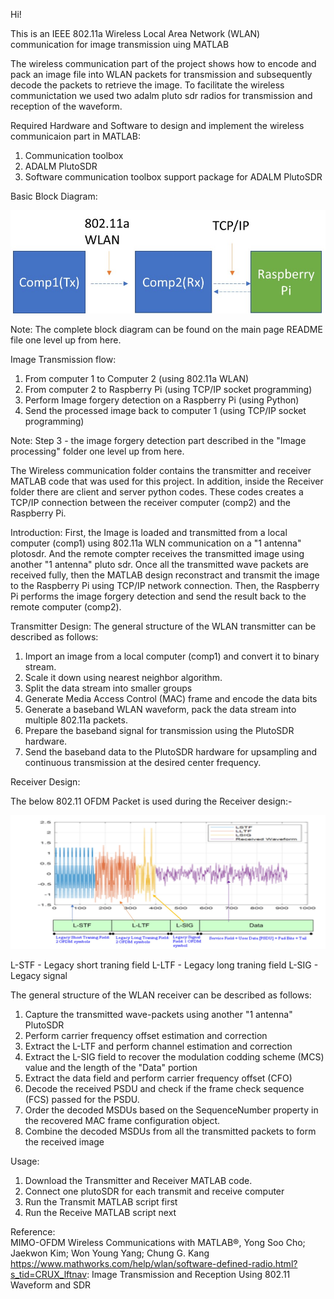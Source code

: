 Hi!

This is an IEEE 802.11a Wireless Local Area Network (WLAN) communication for image transmission uing MATLAB

The wireless communication part of the project shows how to encode and pack an image file into WLAN packets for transmission 
and subsequently decode the packets to retrieve the image. To facilitate the wireless communictation we used two adalm pluto sdr radios for transmission 
and reception of the waveform.

Required Hardware and Software to design and implement the wireless communicaion part in MATLAB:
1. Communication toolbox
2. ADALM PlutoSDR 
3. Software communication toolbox support package for ADALM PlutoSDR


Basic Block Diagram:

![alt text](/Images/blocks.jpg)

Note: The complete block diagram can be found on the main page README file one level up from here.

Image Transmission flow:
1. From computer 1 to Computer 2 (using 802.11a WLAN)
2. From computer 2 to Raspberry Pi (using TCP/IP socket programming)
3. Perform Image forgery detection on a Raspberry Pi (using Python) 
4. Send the processed image back to computer 1 (using TCP/IP socket programming)

Note: Step 3 - the image forgery detection part described in the "Image processing" folder one level up from here. 
                

The Wireless communication folder contains the transmitter and receiver MATLAB code that was used for this project. 
In addition, inside the Receiver folder there are client and server python codes. These codes creates a TCP/IP connection between the receiver computer (comp2)
and the Raspberry Pi. 

Introduction:
First, the Image is loaded and transmitted from a local computer (comp1) using 802.11a WLN communication on a "1 antenna" plotosdr. And the remote compter receives 
the transmitted image using another "1 antenna" pluto sdr. Once all the transmitted wave packets are received fully, then the MATLAB design reconstract and transmit 
the image to the Raspberry Pi using TCP/IP network connection. Then, the Raspberry Pi performs the image forgery detection and send the result back to the remote 
computer (comp2).

Transmitter Design:
The general structure of the WLAN transmitter can be described as follows:

1. Import an image from a local computer (comp1) and convert it to binary stream.
2. Scale it down using nearest neighbor algorithm. 
3. Split the data stream into smaller groups
4. Generate Media Access Control (MAC) frame and encode the data bits
5. Generate a baseband WLAN waveform, pack the data stream into multiple 802.11a packets.
6. Prepare the baseband signal for transmission using the PlutoSDR hardware.
7. Send the baseband data to the PlutoSDR hardware for upsampling and continuous transmission at the desired center frequency.


Receiver Design:

The below 802.11 OFDM Packet is used during the Receiver design:- 

![alt text](/Images/packet.jpg)

L-STF - Legacy short traning field 
L-LTF - Legacy long traning field
L-SIG - Legacy signal 


The general structure of the WLAN receiver can be described as follows:

1. Capture the transmitted wave-packets using another "1 antenna" PlutoSDR 
2. Perform carrier frequency offset estimation and correction
3. Extract the L-LTF and perform channel estimation and correction
4. Extract the L-SIG field to recover the modulation codding scheme (MCS) value and the length of the "Data" portion
5. Extract the data field and perform carrier frequency offset (CFO)
6. Decode the received PSDU and check if the frame check sequence (FCS) passed for the PSDU.
7. Order the decoded MSDUs based on the SequenceNumber property in the recovered MAC frame configuration object.
8. Combine the decoded MSDUs from all the transmitted packets to form the received image

Usage:
1. Download the Transmitter and Receiver MATLAB code. 
2. Connect one plutoSDR for each transmit and receive computer
3. Run the Transmit MATLAB script first 
4. Run the Receive MATLAB script next 


Reference:         
MIMO-OFDM Wireless Communications with MATLAB®, Yong Soo Cho; Jaekwon Kim; Won Young Yang; Chung G. Kang
https://www.mathworks.com/help/wlan/software-defined-radio.html?s_tid=CRUX_lftnav: Image Transmission and Reception Using 802.11 Waveform and SDR
